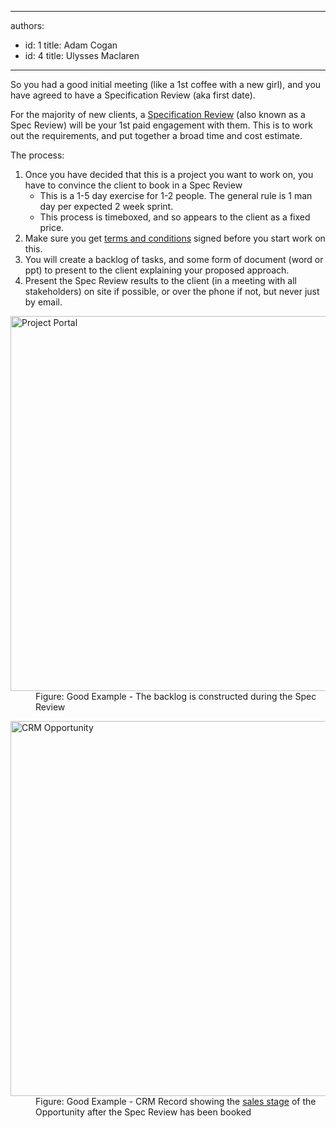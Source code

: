 

---
authors:
  - id: 1
    title: Adam Cogan
  - id: 4
    title: Ulysses Maclaren
---




<span class='intro'> <p>So you had a good initial meeting (like a 1st coffee with a new girl), and you have agreed to have a Specification Review (aka first date).</p> </span>

<p> For the majority of new clients, a <a href="/Management/RulesToBetterProjectManagement/Pages/SpecificationReview.aspx">
                    Specification Review</a> (also known as a Spec Review) will be your 1st paid engagement with them. This is to work out the requirements, 
                    and put together a broad time and cost estimate.</p>
                <p>The process&#58;</p>
                <ol>
                    <li>Once you have decided that this is a project you want to work on, you have to convince the client to book in a Spec Review
                        <ul>
                            <li>This is a 1-5 day exercise for 1-2 people. The general rule is 1 man day per expected 2 week sprint.</li>
                            <li>This process is timeboxed, and so appears to the client as a fixed price.</li>
                        </ul>
                    </li>
                    <li>Make sure you get <a href="http&#58;//www.ssw.com.au/ssw/standards/forms/ConsultingOrderTermsConditions.aspx">
                        terms and conditions</a> signed before you start work on this.</li>
                    <li>You will create a backlog of tasks, and some form of document (word or ppt) to present to the client explaining your proposed approach.</li>
                    <li>Present the Spec Review results to the client (in a meeting with all stakeholders) on site if possible, 
                        or over the phone if not, but never just by email.</li>
                </ol>
                <dl class="goodImage">
                <dt><img alt="Project Portal" src="/Management/PublishingImages/ProductBacklog.jpg" style="width&#58;600px;" />
                </dt>
                <dd>Figure&#58; Good Example - The backlog is constructed during the Spec Review</dd>
                </dl>
                <dl class="goodImage">
                <dt><img alt="CRM Opportunity" src="/Management/PublishingImages/CRMOpportunitySalesStage.jpg" style="width&#58;600px;" />
                </dt>
                <dd>Figure&#58; Good Example - CRM Record showing the <a href="/Management/RulesToSuccessfulSalesAndAccountManagement/Pages/The-6-stages-in-the-Sales-Pipeline.aspx">sales stage</a> of the Opportunity after the Spec Review has been booked</dd>
                </dl>



